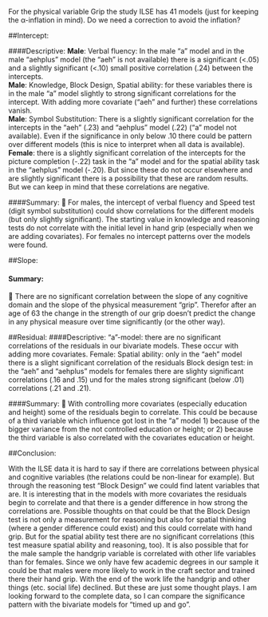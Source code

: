 For the physical variable Grip the study ILSE has 41 models (just for keeping the α-inflation in mind). Do we need a correction to avoid the inflation? 

##Intercept:

####Descriptive:
**Male**: Verbal fluency: In the male “a” model and in the male “aehplus” model (the “aeh” is not available) there is a significant (<.05) and a slightly significant (<.10) small positive correlation (.24) between the intercepts.   
**Male**: Knowledge, Block Design, Spatial ability: for these variables there is in the male “a” model slightly to strong significant correlations for the intercept. With adding more covariate (“aeh” and further) these correlations vanish.   
**Male**: Symbol Substitution: There is a slightly significant correlation for the intercepts in the “aeh” (.23) and “aehplus” model (.22) (“a” model not available). Even if the significance in only below .10 there could be pattern over different models (this is nice to interpret when all data is available).   
**Female**: there is a slightly significant correlation of the intercepts for the picture completion (-.22) task in the “a” model and for the spatial ability task in the “aehplus” model (-.20). But since these do not occur elsewhere and are slightly significant there is a possibility that these are random results. But we can keep in mind that these correlations are negative.   

####Summary:
	For males, the intercept of verbal fluency and Speed test (digit symbol substitution) could show correlations for the different models (but only slightly significant). The starting value in knowledge and reasoning tests do not correlate with the initial level in hand grip (especially when we are adding covariates). For females no intercept patterns over the models were found. 

##Slope: 

#### Summary:
	There are no significant correlation between the slope of any cognitive domain and the slope of the physical measurement “grip”. Therefor after an age of 63 the change in the strength of our grip doesn’t predict the change in any physical measure over time significantly (or the other way). 

##Residual:
####Descriptive:
“a”-model: there are no significant correlations of the residuals in our bivariate models. These occur with adding more covariates. 
Female: Spatial ability: only in the “aeh” model there is a slight significant correlation of the residuals
Block design test: in the “aeh” and “aehplus” models for females there are slighty significant correlations (.16 and .15) und for the males strong significant (below .01) correlations (.21 and .21).  


####Summary: 
	With controlling more covariates (especially education and height) some of the residuals begin to correlate. This could be because of a third variable which influence got lost in the “a” model 1) because of the bigger variance from the not controlled education or height; or 2) because the third variable is also correlated with the covariates education or height.  


##Conclusion: 

With the ILSE data it is hard to say if there are correlations between physical and cognitive variables (the relations could be non-linear for example). But through the reasoning test “Block Design” we could find latent variables that are. It is interesting that in the models with more covariates the residuals begin to correlate and that there is a gender difference in how strong the correlations are. Possible thoughts on that could be that the Block Design test is not only a measurement for reasoning but also for spatial thinking (where a gender difference could exist) and this could correlate with hand grip. But for the spatial ability test there are no significant correlations (this test measure spatial ability and reasoning, too). It is also possible that for the male sample the handgrip variable is correlated with other life variables than for females. Since we only have few academic degrees in our sample it could be that males were more likely to work in the craft sector and trained there their hand grip. With the end of the work life the handgrip and other things (etc. social life) declined. But these are just some thought plays. I am looking forward to the complete data, so I can compare the significance pattern with the bivariate models for “timed up and go”.  
